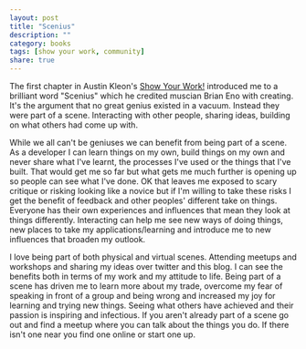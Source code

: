 ```yaml
---
layout: post
title: "Scenius"
description: ""
category: books 
tags: [show your work, community]
share: true
---
```

The first chapter in Austin Kleon's [Show Your Work!](http://austinkleon.com/show-your-work/) introduced me to a brilliant word "Scenius" which he credited muscian Brian Eno with creating. It's the argument that no great genius existed in a vacuum. Instead they were part of a scene. Interacting with other people, sharing ideas, building on what others had come up with. 

While we all can't be geniuses we can benefit from being part of a scene. As a developer I can learn things on my own, build things on my own and never share what I've learnt, the processes I've used or the things that I've built. That would get me so far but what gets me much further is opening up so people can see what I've done. OK that leaves me exposed to scary critique or risking looking like a novice but if I'm willing to take these risks I get the benefit of feedback and other peoples' different take on things. Everyone has their own experiences and influences that mean they look at things differently. Interacting can help me see new ways of doing things, new places to take my applications/learning and introduce me to new influences that broaden my outlook.

I love being part of both physical and virtual scenes. Attending meetups and workshops and sharing my ideas over twitter and this blog. I can see the benefits both in terms of my work and my attitude to life. Being part of a scene has driven me to learn more about my trade, overcome my fear of speaking in front of a group and being wrong and increased my joy for learning and trying new things. Seeing what others have achieved and their passion is inspiring and infectious. If you aren't already part of a scene go out and find a meetup where you can talk about the things you do. If there isn't one near you find one online or start one up. 

